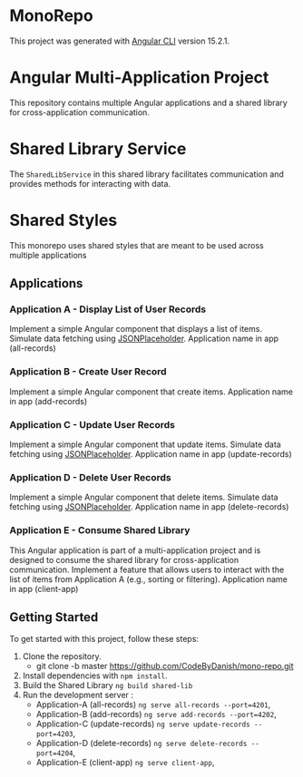 # MonoRepo

This project was generated with [Angular CLI](https://github.com/angular/angular-cli) version 15.2.1.

# Angular Multi-Application Project

This repository contains multiple Angular applications and a shared library for cross-application communication.

# Shared Library Service

The `SharedLibService` in this shared library facilitates communication and provides methods for interacting with data.

# Shared Styles

This monorepo uses shared styles that are meant to be used across multiple applications


## Applications

### Application A - Display List of User Records 

Implement a simple Angular component that displays a list of items. Simulate data fetching using [JSONPlaceholder](https://jsonplaceholder.typicode.com/).
Application name in app (all-records)

### Application B - Create User Record

Implement a simple Angular component that create items.
Application name in app (add-records)

### Application C - Update User Records

Implement a simple Angular component that update items. Simulate data fetching using [JSONPlaceholder](https://jsonplaceholder.typicode.com/).
Application name in app (update-records)

### Application D - Delete User Records

Implement a simple Angular component that delete items. Simulate data fetching using [JSONPlaceholder](https://jsonplaceholder.typicode.com/).
Application name in app (delete-records)

### Application E - Consume Shared Library

This Angular application is part of a multi-application project and is designed to consume the shared library for cross-application communication.
Implement a feature that allows users to interact with the list of items from Application A (e.g., sorting or filtering).
Application name in app (client-app)

## Getting Started

To get started with this project, follow these steps:
1. Clone the repository.
   - git clone -b master https://github.com/CodeByDanish/mono-repo.git
3. Install dependencies with `npm install`.
4. Build the Shared Library  `ng build shared-lib`
5. Run the development server :
   - Application-A (all-records) `ng serve all-records --port=4201`,
   - Application-B (add-records) `ng serve add-records --port=4202`,
   - Application-C (update-records) `ng serve update-records --port=4203`,
   - Application-D (delete-records) `ng serve delete-records --port=4204`,
   - Application-E (client-app) `ng serve client-app`,
